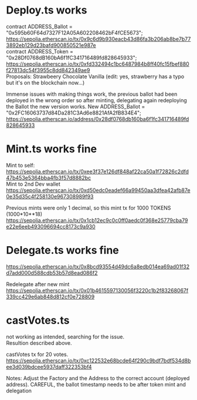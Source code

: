 # Deploy.ts works

contract ADDRESS_Ballot = "0x595b60F64d7327F12A05A602208462bF4fCE5673";<br>
https://sepolia.etherscan.io/tx/0x9c6d9b930eacb43d86fa3b206ab8be7b773892eb129d23bafd900850521e987e <br>
contract ADDRESS_Token = "0x28Df0768dB160bA6f1fC341716489fd828645933";<br>
https://sepolia.etherscan.io/tx/0xfd332494c1bc6487984b8ff40fc15fbef880f27813dc54f3955c8dd842349ae9 <br>
Proposals: Strawbeery Chocolate Vanilla 
(edit: yes, strawberry has a typo but it's on the blockchain now...) 

Immense issues with making things work, the previous ballot had been deployed in the wrong order so after minting, delegating again redeploying the Ballot the new version works. 
New ADDRESS_Ballot = "0x2FC16063737d84Da281C3Ad6e8821AfA2fB834E4";<br>
https://sepolia.etherscan.io/address/0x28df0768db160ba6f1fc341716489fd828645933 <br>

# Mint.ts works fine
Mint to self:<br>
https://sepolia.etherscan.io/tx/0xee3f37e126df848af22ca50a1f72826c2dfd47b453e5364bba4fb3f57d8882bc <br>
Mint to 2nd Dev wallet<br>
https://sepolia.etherscan.io/tx/0xd50edc0eadef66a99450aa3dfea42afb87e0e35d35c4f258130e967308989f93 <br>

Previous mints were only 1 decimal, so this mint tx for 1000 TOKENS (1000*10**18) <br>
https://sepolia.etherscan.io/tx/0x1cb12ec9c0c0ff0aedc0f368e25779cba79e22e6eeb493096694cc8173c9a930 <br>

# Delegate.ts works fine <br>
https://sepolia.etherscan.io/tx/0x8bcd93554d49dc6a8edb014ea69ad01f32d7add000d588cdb53b57d8ead086f2

Redelegate after new mint
https://sepolia.etherscan.io/tx/0x01b4615597130056f3220c1b2f83268067f339cc429e6ab848d812cf0e728809

# castVotes.ts
not working as intended, searching for the issue.<br>
Resultion described above.<br>

castVotes tx for 20 votes.<br> 
https://sepolia.etherscan.io/tx/0xc122532e68bcde64f290c9bdf7bdf534d8bee3d039bdcee5937daff322353bf4 <br>

Notes: Adjust the Factory and the Address to the correct account (deployed address). 
CAREFUL, the ballot timestamp needs to be after token mint and delegation
